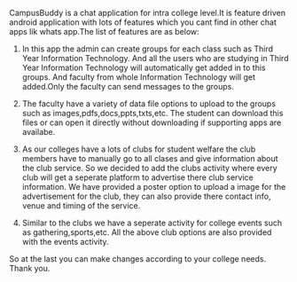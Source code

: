 CampusBuddy is a chat application for intra college level.It is feature driven android application with lots of features which you cant find in other chat apps lik whats app.The list of features are as below:

1.  In this app the admin can create groups for each class such as Third Year Information Technology. And all the users who are studying in Third Year Information Technology will automatically get added in to this groups. And faculty from whole Information Technology will get added.Only the faculty can send messages to the groups.

2.  The faculty have a variety of data file options to upload to the groups such as images,pdfs,docs,ppts,txts,etc. The student can download this files or can open it directly without downloading if supporting apps are availabe.

3.  As our colleges have a lots of clubs for student welfare the club members have to manually go to all clases and give information about the club service. So we decided to add the clubs activity where every club will get a seperate platform to advertise there club service information. We have provided a poster option to upload a image for the advertisement for the club, they can also provide there contact info, venue and timing of the service.

4.  Similar to the clubs we have a seperate activity for college events such as gathering,sports,etc. All the above club options are also provided with the events activity.

So at the last you can make changes according to your college needs.
Thank you.
